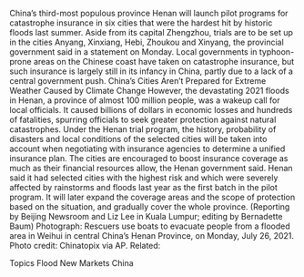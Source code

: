 China’s third-most populous province Henan will launch pilot programs for catastrophe insurance in six cities that were the hardest hit by historic floods last summer.
Aside from its capital Zhengzhou, trials are to be set up in the cities Anyang, Xinxiang, Hebi, Zhoukou and Xinyang, the provincial government said in a statement on Monday.
Local governments in typhoon-prone areas on the Chinese coast have taken on catastrophe insurance, but such insurance is largely still in its infancy in China, partly due to a lack of a central government push.
China’s Cities Aren’t Prepared for Extreme Weather Caused by Climate Change
However, the devastating 2021 floods in Henan, a province of almost 100 million people, was a wakeup call for local officials. It caused billions of dollars in economic losses and hundreds of fatalities, spurring officials to seek greater protection against natural catastrophes.
Under the Henan trial program, the history, probability of disasters and local conditions of the selected cities will be taken into account when negotiating with insurance agencies to determine a unified insurance plan.
The cities are encouraged to boost insurance coverage as much as their financial resources allow, the Henan government said.
Henan said it had selected cities with the highest risk and which were severely affected by rainstorms and floods last year as the first batch in the pilot program.
It will later expand the coverage areas and the scope of protection based on the situation, and gradually cover the whole province.
(Reporting by Beijing Newsroom and Liz Lee in Kuala Lumpur; editing by Bernadette Baum)
Photograph: Rescuers use boats to evacuate people from a flooded area in Weihui in central China’s Henan Province, on Monday, July 26, 2021. Photo credit: Chinatopix via AP.
Related:

Topics
Flood
New Markets
China
